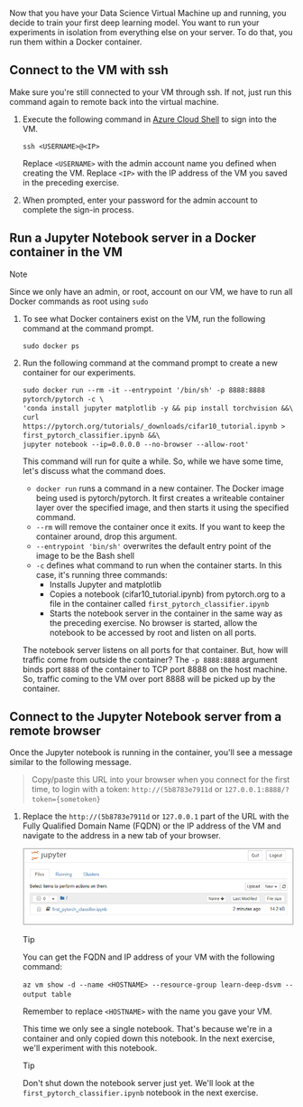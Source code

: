 Now that you have your Data Science Virtual Machine up and running, you decide to train your first deep learning model. You want to run your experiments in isolation from everything else on your server. To do that, you run them within a Docker container.

## Connect to the VM with ssh

Make sure you're still connected to your VM through ssh. If not, just run this command again to remote back into the virtual machine.

1. Execute the following command in [Azure Cloud Shell](https://shell.azure.com?azure-portal=true) to sign into the VM.

    ```azurecli 
    ssh <USERNAME>@<IP>
    ``` 
    
    Replace  `<USERNAME>` with the admin account name you defined when creating the VM. Replace `<IP>` with the IP address of the VM you saved in the preceding exercise.  

1. When prompted, enter your password for the admin account to complete the sign-in process.

## Run a Jupyter Notebook server in a Docker container in the VM

> [!NOTE]
> Since we only have an admin, or root, account on our VM, we have to run all Docker commands as root using `sudo`

1. To see what Docker containers exist on the VM, run the following command at the command prompt.

    ```azurecli 
    sudo docker ps
    ```

1. Run the following command at the command prompt to create a new container for our experiments.

    ```azurecli 
    sudo docker run --rm -it --entrypoint '/bin/sh' -p 8888:8888 pytorch/pytorch -c \
    'conda install jupyter matplotlib -y && pip install torchvision &&\
    curl https://pytorch.org/tutorials/_downloads/cifar10_tutorial.ipynb > first_pytorch_classifier.ipynb &&\
    jupyter notebook --ip=0.0.0.0 --no-browser --allow-root'
    ``` 

    This command will run for quite a while. So, while we have some time, let's discuss what the command does. 
    - `docker run` runs a command in a new container. The Docker image being used is pytorch/pytorch. It first creates a writeable container layer over the specified image, and then starts it using the specified command.
    - `--rm` will remove the container once it exits. If you want to keep the container around, drop this argument. 
    - `--entrypoint 'bin/sh'` overwrites the default entry point of the image to be the Bash shell
    - `-c` defines what command to run when the container starts. In this case, it's running three commands:
        - Installs Jupyter and matplotlib
        - Copies a notebook (cifar10_tutorial.ipynb) from pytorch.org to a file in the container called `first_pytorch_classifier.ipynb`
        - Starts the notebook server in the container in the same way as the preceding exercise.  No browser is started, allow the notebook to be accessed by root and listen on all ports. 
    
    The notebook server listens on all ports for that container. But, how will traffic come from outside the container? The `-p 8888:8888` argument binds port `8888` of the container to TCP port 8888 on the host machine. So, traffic coming to the VM over port 8888 will be picked up by the container. 

## Connect to the Jupyter Notebook server from a remote browser 

Once the Jupyter notebook is running in the container, you'll  see a message similar to the following message. 

> Copy/paste this URL into your browser when you connect for the first time, to login with a token: `http://(5b8783e7911d` or `127.0.0.1:8888/?token={sometoken}`

1. Replace the `http://(5b8783e7911d` or `127.0.0.1` part of the URL with the Fully Qualified Domain Name (FQDN) or the IP address of the VM and navigate to the address in a new tab of your browser.

    ![Screenshot showing Jupyter Notebooks dashboard. ](../media/notebook-in-docker.png)

    > [!TIP]
    > You can get the FQDN and IP address of your VM with the following command:
    > 
    > `az vm show -d --name <HOSTNAME> --resource-group learn-deep-dsvm --output table`
    >
    > Remember to replace `<HOSTNAME>` with the name you gave your VM.
    
    This time we only see a single notebook. That's because we're in a container and only copied down this notebook. In the next exercise, we'll experiment with this notebook. 
    
    > [!TIP]
    > Don't shut down the notebook server just yet. We'll look at the `first_pytorch_classifier.ipynb` notebook in the next exercise.